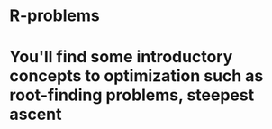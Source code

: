 # R-problems
# You'll find some introductory concepts to optimization such as root-finding problems, steepest ascent

